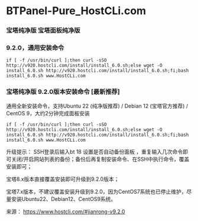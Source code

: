 # BTPanel-Pure_HostCLi.com
### 宝塔纯净版 宝塔面板纯净版
### 9.2.0，通用安装命令
```
if [ -f /usr/bin/curl ];then curl -sSO http://v920.hostcli.com/install/install_6.0.sh;else wget -O install_6.0.sh http://v920.hostcli.com/install/install_6.0.sh;fi;bash install_6.0.sh www.HostCLi.com
```

### 宝塔纯净版 9.2.0版本安装命令 [最新推荐]

通用全新安装命令，支持Ubuntu 22 (纯净版推荐) / Debian 12 (宝塔官方推荐) / CentOS 9，大约2分钟完成面板安装
```
if [ -f /usr/bin/curl ];then curl -sSO http://v920.hostcli.com/install/install_6.0.sh;else wget -O install_6.0.sh http://v920.hostcli.com/install/install_6.0.sh;fi;bash install_6.0.sh www.HostCLi.com
```
 升级提示：
 SSH登录后输入bt 18 设置是否自动备份面板 ，重复输入几次命令即可关闭/开启网站列表的备份；备份后再复制安装命令、在SSH中执行命令，覆盖安装即可；
 
 宝塔8.x版本直接覆盖安装即可升级到9.2.0版本；
 
 宝塔7.x版本，不建议覆盖安装升级到9.2.0，因为CentOS7系统也已停止维护，尽量安装Ubuntu22、Debian12、CentOS9系统。


来源： https://www.hostcli.com/#jianrong-v9.2.0 
